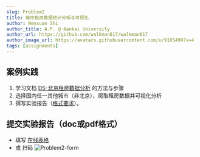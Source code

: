 ```yaml
---
slug: Problem2
title: 城市租房数据统计分析与可视化
author: Wenxuan Shi
author_title: A.P. @ Nankai University
author_url: https://github.com/walkman617/walkman617
author_image_url: https://avatars.githubusercontent.com/u/9105499?v=4
tags: [assignments]
---
```


## 案例实践
1. 学习文档 [DS-北京租房数据分析](https://docs.qq.com/pdf/DYlpkV1hZQ3NxTGpV) 的方法与步骤
2. 选择国内任一其他城市（非北京），爬取租房数据并可视化分析
3. 撰写实验报告（[格式要求](https://docs.qq.com/doc/DYnpza1ZBUXFkQndS)）。

## 提交实验报告（doc或pdf格式）
- 填写 [在线表格](https://docs.qq.com/form/page/DYmJaZ0d2d0FHVUxw) 
- 或 扫码
![Problem2-form](/img/tutorial/Problem2-form.png) 

